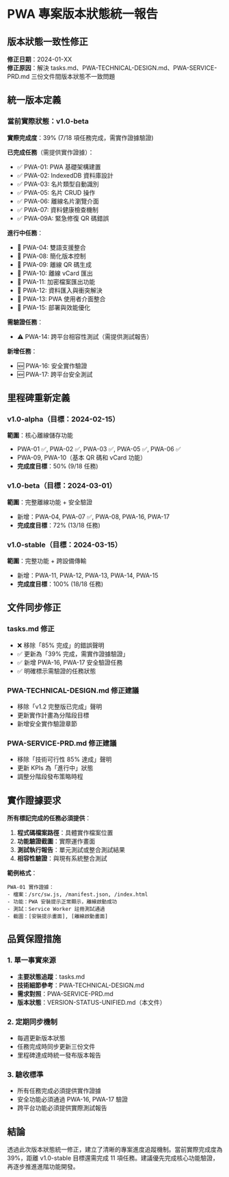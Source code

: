 # PWA 專案版本狀態統一報告

## 版本狀態一致性修正

**修正日期**：2024-01-XX  
**修正原因**：解決 tasks.md、PWA-TECHNICAL-DESIGN.md、PWA-SERVICE-PRD.md 三份文件間版本狀態不一致問題

## 統一版本定義

### 當前實際狀態：v1.0-beta

**實際完成度**：39% (7/18 項任務完成，需實作證據驗證)

**已完成任務**（需提供實作證據）：
- ✅ PWA-01: PWA 基礎架構建置
- ✅ PWA-02: IndexedDB 資料庫設計  
- ✅ PWA-03: 名片類型自動識別
- ✅ PWA-05: 名片 CRUD 操作
- ✅ PWA-06: 離線名片瀏覽介面
- ✅ PWA-07: 資料健康檢查機制
- ✅ PWA-09A: 緊急修復 QR 碼錯誤

**進行中任務**：
- 🔄 PWA-04: 雙語支援整合
- 🔄 PWA-08: 簡化版本控制
- 🔄 PWA-09: 離線 QR 碼生成
- 🔄 PWA-10: 離線 vCard 匯出
- 🔄 PWA-11: 加密檔案匯出功能
- 🔄 PWA-12: 資料匯入與衝突解決
- 🔄 PWA-13: PWA 使用者介面整合
- 🔄 PWA-15: 部署與效能優化

**需驗證任務**：
- ⚠️ PWA-14: 跨平台相容性測試（需提供測試報告）

**新增任務**：
- 🆕 PWA-16: 安全實作驗證
- 🆕 PWA-17: 跨平台安全測試

## 里程碑重新定義

### v1.0-alpha（目標：2024-02-15）
**範圍**：核心離線儲存功能
- PWA-01 ✅, PWA-02 ✅, PWA-03 ✅, PWA-05 ✅, PWA-06 ✅
- PWA-09, PWA-10（基本 QR 碼和 vCard 功能）
- **完成度目標**：50% (9/18 任務)

### v1.0-beta（目標：2024-03-01）
**範圍**：完整離線功能 + 安全驗證
- 新增：PWA-04, PWA-07 ✅, PWA-08, PWA-16, PWA-17
- **完成度目標**：72% (13/18 任務)

### v1.0-stable（目標：2024-03-15）
**範圍**：完整功能 + 跨設備傳輸
- 新增：PWA-11, PWA-12, PWA-13, PWA-14, PWA-15
- **完成度目標**：100% (18/18 任務)

## 文件同步修正

### tasks.md 修正
- ❌ 移除「85% 完成」的錯誤聲明
- ✅ 更新為「39% 完成，需實作證據驗證」
- ✅ 新增 PWA-16, PWA-17 安全驗證任務
- ✅ 明確標示需驗證的任務狀態

### PWA-TECHNICAL-DESIGN.md 修正建議
- 移除「v1.2 完整版已完成」聲明
- 更新實作計畫為分階段目標
- 新增安全實作驗證章節

### PWA-SERVICE-PRD.md 修正建議  
- 移除「技術可行性 85% 達成」聲明
- 更新 KPIs 為「進行中」狀態
- 調整分階段發布策略時程

## 實作證據要求

**所有標記完成的任務必須提供**：
1. **程式碼檔案路徑**：具體實作檔案位置
2. **功能驗證截圖**：實際運作畫面
3. **測試執行報告**：單元測試或整合測試結果
4. **相容性驗證**：與現有系統整合測試

**範例格式**：
```
PWA-01 實作證據：
- 檔案：/src/sw.js, /manifest.json, /index.html
- 功能：PWA 安裝提示正常顯示，離線啟動成功
- 測試：Service Worker 註冊測試通過
- 截圖：[安裝提示畫面], [離線啟動畫面]
```

## 品質保證措施

### 1. 單一事實來源
- **主要狀態追蹤**：tasks.md
- **技術細節參考**：PWA-TECHNICAL-DESIGN.md  
- **需求對照**：PWA-SERVICE-PRD.md
- **版本狀態**：VERSION-STATUS-UNIFIED.md（本文件）

### 2. 定期同步機制
- 每週更新版本狀態
- 任務完成時同步更新三份文件
- 里程碑達成時統一發布版本報告

### 3. 驗收標準
- 所有任務完成必須提供實作證據
- 安全功能必須通過 PWA-16, PWA-17 驗證
- 跨平台功能必須提供實際測試報告

## 結論

透過此次版本狀態統一修正，建立了清晰的專案進度追蹤機制。當前實際完成度為 39%，距離 v1.0-stable 目標還需完成 11 項任務。建議優先完成核心功能驗證，再逐步推進進階功能開發。